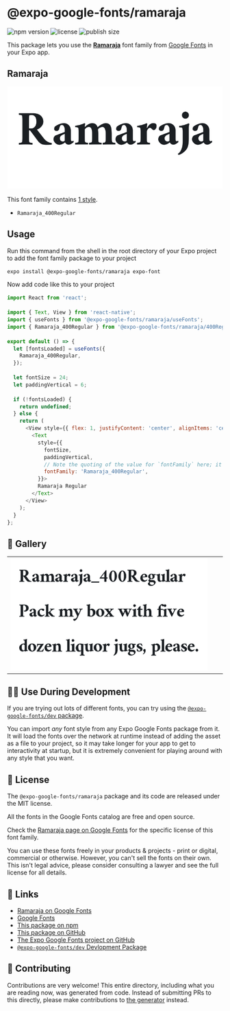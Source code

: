 # @expo-google-fonts/ramaraja

![npm version](https://flat.badgen.net/npm/v/@expo-google-fonts/ramaraja)
![license](https://flat.badgen.net/github/license/expo/google-fonts)
![publish size](https://flat.badgen.net/packagephobia/install/@expo-google-fonts/ramaraja)

This package lets you use the [**Ramaraja**](https://fonts.google.com/specimen/Ramaraja) font family from [Google Fonts](https://fonts.google.com/) in your Expo app.

## Ramaraja

![Ramaraja](./font-family.png)

This font family contains [1 style](#-gallery).

- `Ramaraja_400Regular`

## Usage

Run this command from the shell in the root directory of your Expo project to add the font family package to your project
```sh
expo install @expo-google-fonts/ramaraja expo-font
```

Now add code like this to your project
```js
import React from 'react';

import { Text, View } from 'react-native';
import { useFonts } from '@expo-google-fonts/ramaraja/useFonts';
import { Ramaraja_400Regular } from '@expo-google-fonts/ramaraja/400Regular';

export default () => {
  let [fontsLoaded] = useFonts({
    Ramaraja_400Regular,
  });

  let fontSize = 24;
  let paddingVertical = 6;

  if (!fontsLoaded) {
    return undefined;
  } else {
    return (
      <View style={{ flex: 1, justifyContent: 'center', alignItems: 'center' }}>
        <Text
          style={{
            fontSize,
            paddingVertical,
            // Note the quoting of the value for `fontFamily` here; it expects a string!
            fontFamily: 'Ramaraja_400Regular',
          }}>
          Ramaraja Regular
        </Text>
      </View>
    );
  }
};

```

## 🔡 Gallery


||||
|-|-|-|
|![Ramaraja_400Regular](.//400Regular/Ramaraja_400Regular.ttf.png)||||


## 👩‍💻 Use During Development

If you are trying out lots of different fonts, you can try using the [`@expo-google-fonts/dev` package](https://github.com/freeboub/google-fonts/tree/master/font-packages/dev#readme).

You can import *any* font style from any Expo Google Fonts package from it. It will load the fonts
over the network at runtime instead of adding the asset as a file to your project, so it may take longer
for your app to get to interactivity at startup, but it is extremely convenient
for playing around with any style that you want.

## 📖 License

The `@expo-google-fonts/ramaraja` package and its code are released under the MIT license.

All the fonts in the Google Fonts catalog are free and open source.

Check the [Ramaraja page on Google Fonts](https://fonts.google.com/specimen/Ramaraja) for the specific license of this font family.

You can use these fonts freely in your products & projects - print or digital, commercial or otherwise. However, you can't sell the fonts on their own. This isn't legal advice, please consider consulting a lawyer and see the full license for all details.

## 🔗 Links

- [Ramaraja on Google Fonts](https://fonts.google.com/specimen/Ramaraja)
- [Google Fonts](https://fonts.google.com/)
- [This package on npm](https://www.npmjs.com/package/@expo-google-fonts/ramaraja)
- [This package on GitHub](https://github.com/freeboub/google-fonts/tree/master/font-packages/ramaraja)
- [The Expo Google Fonts project on GitHub](https://github.com/freeboub/google-fonts)
- [`@expo-google-fonts/dev` Devlopment Package](https://github.com/freeboub/google-fonts/tree/master/font-packages/dev)

## 🤝 Contributing

Contributions are very welcome! This entire directory, including what you are reading now, was generated from code. Instead of submitting PRs to this directly, please make contributions to [the generator](https://github.com/freeboub/google-fonts/tree/master/packages/generator) instead.
